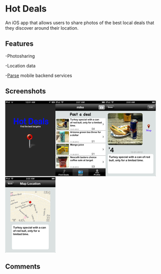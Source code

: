 


# Hot Deals
An iOS app that allows users to share photos of the best local deals that they
discover around their location. 


## Features
-Photosharing

-Location data

-[Parse](https://parse.com) mobile backend services


## Screenshots
![](https://github.com/mchen3/HotDeals/raw/master/profileImage/1a.png)![](https://github.com/mchen3/HotDeals/raw/master/profileImage/2a.png)![](https://github.com/mchen3/HotDeals/raw/master/profileImage/3a.png)![](https://github.com/mchen3/HotDeals/raw/master/profileImage/4a.png)


## Comments

